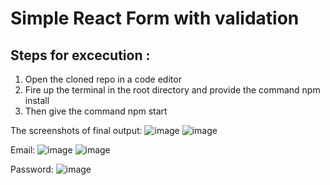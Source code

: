 # Simple React Form with validation 

## Steps for excecution :

1.  Open the cloned repo in a code editor
2.  Fire up the terminal in the root directory and provide the command npm install
3.  Then give the command npm start

The screenshots of final output:
![image](https://github.com/ChaitanyaJalwal/React-form-validation/assets/93027494/6770e0c3-fa05-41a1-8e74-6a4efc22820e)
![image](https://github.com/ChaitanyaJalwal/React-form-validation/assets/93027494/a3f990d7-0830-4168-813f-a9d36dc7f6a2)

Email:
![image](https://github.com/ChaitanyaJalwal/React-form-validation/assets/93027494/97caf79c-e838-4b74-81e5-e99cedb7a525)
![image](https://github.com/ChaitanyaJalwal/React-form-validation/assets/93027494/76085c34-bb93-4b6a-ad42-76a0d438f3eb)

Password:
![image](https://github.com/ChaitanyaJalwal/React-form-validation/assets/93027494/66a5f781-24b3-4c54-b6af-df18c09f5cd2)






